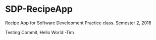 # SDP-RecipeApp
Recipe App for Software Development Practice class. Semester 2, 2018

Testing Commit, Hello World
			-Tim